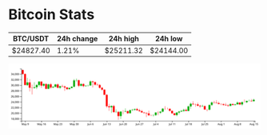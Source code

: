 # Bitcoin Stats

BTC/USDT|24h change|24h high|24h low|
|---|---|---|---|
|$24827.40|1.21%|$25211.32|$24144.00|

<img src="./chart.svg">

